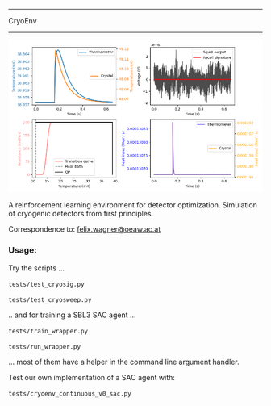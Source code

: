 *******************
CryoEnv
*******************

![](logo/run.gif)

A reinforcement learning environment for detector optimization. Simulation of cryogenic detectors from first principles.

Correspondence to: felix.wagner@oeaw.ac.at

### Usage:

Try the scripts ...

`tests/test_cryosig.py`

`tests/test_cryosweep.py`

.. and for training a SBL3 SAC agent ...

`tests/train_wrapper.py`

`tests/run_wrapper.py`

... most of them have a helper in the command line argument handler.

Test our own implementation of a SAC agent with:

`tests/cryoenv_continuous_v0_sac.py`
